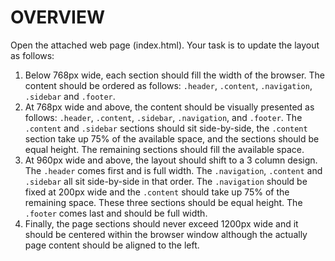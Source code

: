 # OVERVIEW

Open the attached web page (index.html). Your task is to update the layout
as follows:

1. Below 768px wide, each section should fill the width of the browser. The
   content should be ordered as follows: `.header`, `.content`, `.navigation`,
   `.sidebar` and `.footer`.
2. At 768px wide and above, the content should be visually presented as follows:
   `.header`, `.content`, `.sidebar`, `.navigation`, and `.footer`. The `.content`
   and `.sidebar` sections should sit side-by-side, the `.content` section
   take up 75% of the available space, and the sections should be equal height.
   The remaining sections should fill the available space.
3. At 960px wide and above, the layout should shift to a 3 column design. The
   `.header` comes first and is full width. The `.navigation`, `.content` and
   `.sidebar` all sit side-by-side in that order. The `.navigation` should be
   fixed at 200px wide and the `.content` should take up 75% of the remaining
   space. These three sections should be equal height. The `.footer` comes last
   and should be full width.
4. Finally, the page sections should never exceed 1200px wide and it should be
   centered within the browser window although the actually page content should
   be aligned to the left.
